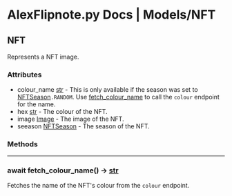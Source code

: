 # AlexFlipnote.py Docs | Models/NFT

## NFT
Represents a NFT image.

### Attributes
- colour_name [str] - This is only available if the season was set to [NFTSeason]``.RANDOM``. Use [fetch_colour_name](nft.md#await-fetch_colour_name---str) to call the ``colour`` endpoint for the name.
- hex [str] - The colour of the NFT.
- image [Image](image.md#image) - The image of the NFT.
- seeason [NFTSeason] - The season of the NFT.

### Methods
---

### await fetch_colour_name() -> [str]
Fetches the name of the NFT's colour from the ``colour`` endpoint.


[str]: https://docs.python.org/3/library/stdtypes.html#str
[int]: https://docs.python.org/3/library/functions.html#int
[dict]: https://docs.python.org/3/library/functions.html#func-dict
[list]: https://docs.python.org/3/library/functions.html#func-list
[bool]: https://docs.python.org/3/library/functions.html#bool
[tuple]: https://docs.python.org/3/library/stdtypes.html#tuple
[Optional]: https://docs.python.org/3/library/typing.html#typing.Optional
[Union]: https://docs.python.org/3/library/typing.html#typing.Union
[NFTSeason]: enums.md#nftseason